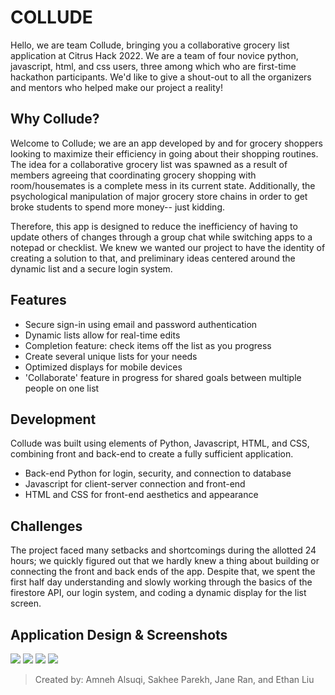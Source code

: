 # COLLUDE
Hello, we are team Collude, bringing you a collaborative grocery list application at Citrus Hack 2022. We are a team of four novice python, javascript, html, and css users, three among which who are first-time hackathon participants. We'd like to give a shout-out to all the organizers and mentors who helped make our project a reality!

## Why Collude?
Welcome to Collude; we are an app developed by and for grocery shoppers looking to maximize their efficiency in going about their shopping routines. The idea for a collaborative grocery list was spawned as a result of members agreeing that coordinating grocery shopping with room/housemates is a complete mess in its current state. Additionally, the psychological manipulation of major grocery store chains in order to get broke students to spend more money-- just kidding. 


Therefore, this app is designed to reduce the inefficiency of having to update others of changes through a group chat while switching apps to a notepad or checklist. We knew we wanted our project to have the identity of creating a solution to that, and preliminary ideas centered around the dynamic list and a secure login system. 

## Features
- Secure sign-in using email and password authentication
- Dynamic lists allow for real-time edits
- Completion feature: check items off the list as you progress
- Create several unique lists for your needs
- Optimized displays for mobile devices
- 'Collaborate' feature in progress for shared goals between multiple people on one list


## Development

Collude was built using elements of Python, Javascript, HTML, and CSS, combining front and back-end to create a fully sufficient application. 
- Back-end Python for login, security, and connection to database
- Javascript for client-server connection and front-end
- HTML and CSS for front-end aesthetics and appearance

## Challenges

The project faced many setbacks and shortcomings during the allotted 24 hours; we quickly figured out that we hardly knew a thing about building or connecting the front and back ends of the app. Despite that, we spent the first half day understanding and slowly working through the basics of the firestore API, our login system, and coding a dynamic display for the list screen.



## Application Design & Screenshots
![](https://snipboard.io/zp5Tei.jpg) 
![](https://snipboard.io/p69HYG.jpg) 
![](https://snipboard.io/MrDliv.jpg) 
![](https://snipboard.io/quXsxG.jpg)



> Created by: Amneh Alsuqi, Sakhee Parekh, Jane Ran, and Ethan Liu
